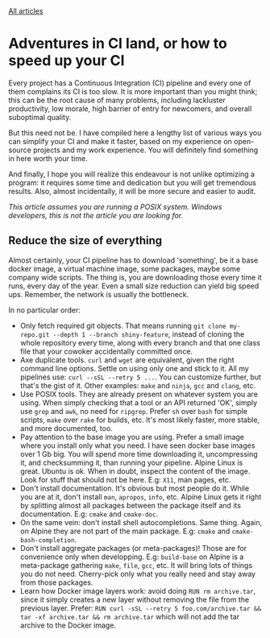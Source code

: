 <link rel="stylesheet" type="text/css" href="main.css">
<a href="/blog">All articles</a>

# Adventures in CI land, or how to speed up your CI

Every project has a Continuous Integration (CI) pipeline and every one of them complains its CI is too slow. It is more important than you might think; this can be the root cause of many problems, including lackluster productivity, low morale, high barrier of entry for newcomers, and overall suboptimal quality.

But this need not be. I have compiled here a lengthy list of various ways you can simplify your CI and make it faster, based on my experience on open-source projects and my work experience. You will definitely find something in here worth your time.

And finally, I hope you will realize this endeavour is not unlike optimizing a program: it requires some time and dedication but you will get tremendous results. Also, almost incidentally, it will be more secure and easier to audit.

*This article assumes you are running a POSIX system. Windows developers, this is not the article you are looking for.*

## Reduce the size of everything

Almost certainly, your CI pipeline has to download 'something', be it a base docker image, a virtual machine image, some packages, maybe some company wide scripts. The thing is, you are downloading those every time it runs, every day of the year. Even a small size reduction can yield big speed ups. Remember, the network is usually the bottleneck. 

In no particular order: 

- Only fetch required git objects. That means running `git clone my-repo.git --depth 1 --branch shiny-feature`, instead of cloning the whole repository every time, along with every branch and that one class file that your cowoker accidentally committed once.
- Axe duplicate tools. `curl` and `wget` are equivalent, given the right command line options. Settle on using only one and stick to it. All my pipelines use: `curl --sSL --retry 5 ...`. You can customize further, but that's the gist of it. Other examples: `make` and `ninja`, `gcc` and `clang`, etc.
- Use POSIX tools. They are already present on whatever system you are using. When simply checking that a tool or an API returned 'OK', simply use `grep` and `awk`, no need for `ripgrep`. Prefer `sh` over `bash` for simple scripts, `make` over `rake` for builds, etc. It's most likely faster, more stable, and more documented, too. 
- Pay attention to the base image you are using. Prefer a small image where you install only what you need. I have seen docker base images over 1 Gb big. You will spend more time downloading it, uncompressing it, and checksumming it, than running your pipeline. Alpine Linux is great. Ubuntu is ok. When in doubt, inspect the content of the image. Look for stuff that should not be here. E.g: `X11`, man pages, etc.
- Don't install documentation. It's obvious but most people do it. While you are at it, don't install `man`, `apropos`, `info`, etc. Alpine Linux gets it right by splitting almost all packages between the package itself and its documentation. E.g: `cmake` and `cmake-doc`.
- On the same vein: don't install shell autocompletions. Same thing. Again, on Alpine they are not part of the main package. E.g: `cmake` and `cmake-bash-completion`.
- Don't install aggregate packages (or meta-packages)! Those are for convenience only when developping. E.g: `build-base` on Alpine is a meta-package gathering `make`, `file`, `gcc`, etc. It will bring lots of things you do not need. Cherry-pick only what you really need and stay away from those packages.
- Learn how Docker image layers work: avoid doing `RUN rm archive.tar`, since it simply creates a new layer without removing the file from the previous layer. Prefer: `RUN curl -sSL --retry 5 foo.com/archive.tar && tar -xf archive.tar && rm archive.tar` which will not add the tar archive to the Docker image.



